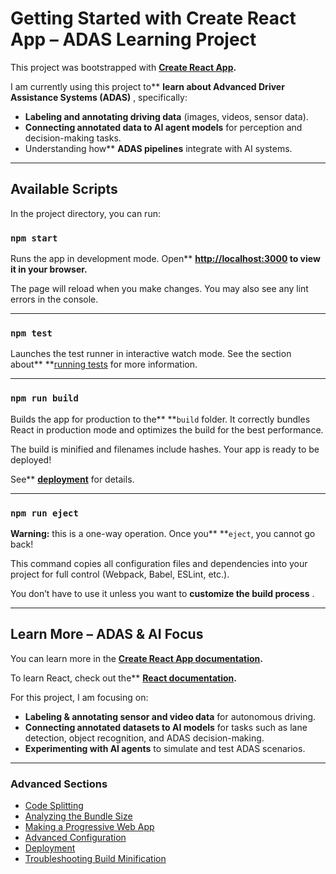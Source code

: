 # Getting Started with Create React App – ADAS Learning Project

This project was bootstrapped with **[Create React App](https://github.com/facebook/create-react-app?utm_source=chatgpt.com).**

I am currently using this project to**  **learn about Advanced Driver Assistance Systems (ADAS)** , specifically:

* **Labeling and annotating driving data** (images, videos, sensor data).
* **Connecting annotated data to AI agent models** for perception and decision-making tasks.
* Understanding how** **ADAS pipelines** integrate with AI systems.

---

## Available Scripts

In the project directory, you can run:

### `npm start`

Runs the app in development mode.
Open** **[http://localhost:3000](http://localhost:3000/) to view it in your browser.**

The page will reload when you make changes.
You may also see any lint errors in the console.

---

### `npm test`

Launches the test runner in interactive watch mode.
See the section about** **[running tests](https://facebook.github.io/create-react-app/docs/running-tests?utm_source=chatgpt.com) for more information.

---

### `npm run build`

Builds the app for production to the** **`build` folder.
It correctly bundles React in production mode and optimizes the build for the best performance.

The build is minified and filenames include hashes.
Your app is ready to be deployed!

See** **[deployment](https://facebook.github.io/create-react-app/docs/deployment?utm_source=chatgpt.com)** for details.

---

### `npm run eject`

**Warning:** this is a one-way operation. Once you** **`eject`, you cannot go back!

This command copies all configuration files and dependencies into your project for full control (Webpack, Babel, ESLint, etc.).

You don’t have to use it unless you want to **customize the build process** .

---

## Learn More – ADAS & AI Focus

You can learn more in the **[Create React App documentation](https://facebook.github.io/create-react-app/docs/getting-started?utm_source=chatgpt.com).**

To learn React, check out the** **[React documentation](https://reactjs.org/?utm_source=chatgpt.com).**

For this project, I am focusing on:

* **Labeling & annotating sensor and video data** for autonomous driving.
* **Connecting annotated datasets to AI models** for tasks such as lane detection, object recognition, and ADAS decision-making.
* **Experimenting with AI agents** to simulate and test ADAS scenarios.

---

### Advanced Sections

* [Code Splitting](https://facebook.github.io/create-react-app/docs/code-splitting?utm_source=chatgpt.com)
* [Analyzing the Bundle Size](https://facebook.github.io/create-react-app/docs/analyzing-the-bundle-size?utm_source=chatgpt.com)
* [Making a Progressive Web App](https://facebook.github.io/create-react-app/docs/making-a-progressive-web-app?utm_source=chatgpt.com)
* [Advanced Configuration](https://facebook.github.io/create-react-app/docs/advanced-configuration?utm_source=chatgpt.com)
* [Deployment](https://facebook.github.io/create-react-app/docs/deployment?utm_source=chatgpt.com)
* [Troubleshooting Build Minification](https://facebook.github.io/create-react-app/docs/troubleshooting?utm_source=chatgpt.com#npm-run-build-fails-to-minify)
